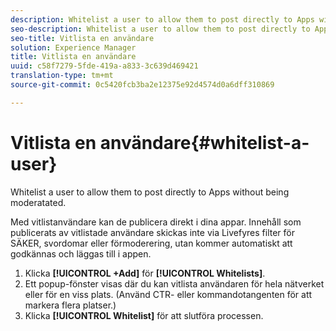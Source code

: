 ```yaml
---
description: Whitelist a user to allow them to post directly to Apps without being moderatated.
seo-description: Whitelist a user to allow them to post directly to Apps without being moderatated.
seo-title: Vitlista en användare
solution: Experience Manager
title: Vitlista en användare
uuid: c58f7279-5fde-419a-a833-3c639d469421
translation-type: tm+mt
source-git-commit: 0c5420fcb3ba2e12375e92d4574d0a6dff310869

---
```



# Vitlista en användare{#whitelist-a-user}

Whitelist a user to allow them to post directly to Apps without being moderatated.

Med vitlistanvändare kan de publicera direkt i dina appar. Innehåll som publicerats av vitlistade användare skickas inte via Livefyres filter för SÄKER, svordomar eller förmoderering, utan kommer automatiskt att godkännas och läggas till i appen.

1. Klicka **[!UICONTROL +Add]** för **[!UICONTROL Whitelists]**.
1. Ett popup-fönster visas där du kan vitlista användaren för hela nätverket eller för en viss plats. (Använd CTR- eller kommandotangenten för att markera flera platser.)
1. Klicka **[!UICONTROL Whitelist]** för att slutföra processen.
